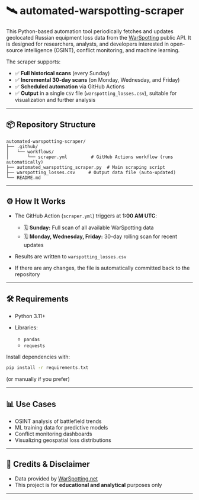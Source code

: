 # 🛰️ automated-warspotting-scraper

This Python-based automation tool periodically fetches and updates geolocated Russian equipment loss data from the [WarSpotting](https://warspotting.net) public API. It is designed for researchers, analysts, and developers interested in open-source intelligence (OSINT), conflict monitoring, and machine learning.

The scraper supports:

* ✅ **Full historical scans** (every Sunday)
* ✅ **Incremental 30-day scans** (on Monday, Wednesday, and Friday)
* ✅ **Scheduled automation** via GitHub Actions
* ✅ **Output** in a single `CSV` file (`warspotting_losses.csv`), suitable for visualization and further analysis

---

## 📦 Repository Structure

```
automated-warspotting-scraper/
├── .github/
│   └── workflows/
│       └── scraper.yml         # GitHub Actions workflow (runs automatically)
├── automated_warspotting_scraper.py  # Main scraping script
├── warspotting_losses.csv     # Output data file (auto-updated)
└── README.md
```

---

## ⚙️ How It Works

* The GitHub Action (`scraper.yml`) triggers at **1:00 AM UTC**:

  * 🗓️ **Sunday:** Full scan of all available WarSpotting data
  * 🗓️ **Monday, Wednesday, Friday:** 30-day rolling scan for recent updates
* Results are written to `warspotting_losses.csv`
* If there are any changes, the file is automatically committed back to the repository

---

## 🛠️ Requirements

* Python 3.11+
* Libraries:

  * `pandas`
  * `requests`

Install dependencies with:

```bash
pip install -r requirements.txt
```

(or manually if you prefer)

---

## 📊 Use Cases

* OSINT analysis of battlefield trends
* ML training data for predictive models
* Conflict monitoring dashboards
* Visualizing geospatial loss distributions

---

## 🧠 Credits & Disclaimer

* Data provided by [WarSpotting.net](https://warspotting.net)
* This project is for **educational and analytical** purposes only
---
